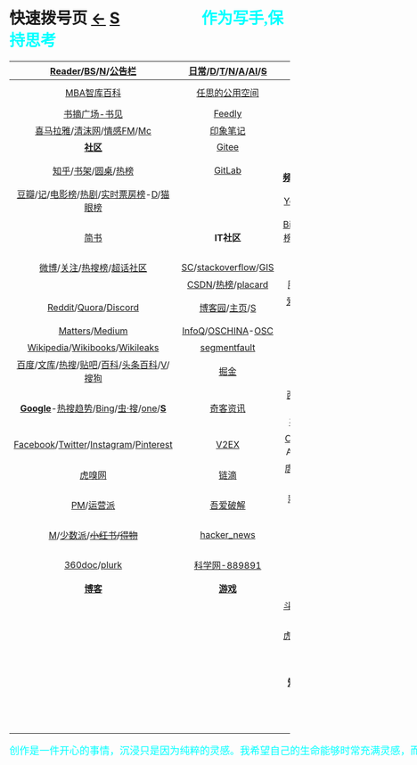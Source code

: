 <style type="text/css">
#content {margin-left: -50px;}
#content table {width:1450px;}

 .main-content table td {
   border: 1px solid #d14;
}
 
#sq {
  //background-color: orange; 
}
  
#content table tbody tr {
      //background-color: var(--background-primary);
        background-color: #e6e6e6;
}

#content table tbody tr:nth-child(even) {
      background-color: var(--background-secondary);
}
</style>

<script src="js/JQuery/jquery.min.js" type="text/javascript"></script>
<script type="text/javascript" charset="utf-8">
  // Creating custom :external selector
  $.expr[':'].external = function(obj){
      return !obj.href.match(/^mailto\:/)
              && (obj.hostname != location.hostname);
  };    
  
  $(function(){
    // Add 'external' CSS class to all external links
    $('a:external').addClass('external');

    // turn target into target=_blank for elements w external class
    $(".external").attr('target','_blank');

  })
</script>

# 快速拨号页  [←](https://ambroseren.github.io/test/indexes.html)  [S](search.md)    &emsp;&emsp;&emsp;&emsp;&emsp;<b><font color="#00ffff" face="楷体">作为写手,保持思考</font></b>

| __[Reader](Library/BookListsOne.md)/[BS](Library/BookSearch.md)/[N](Library/Novel.md)/[公告栏](https://ambroseren.github.io/test/sag3.html)__ | __[日常](https://ambroseren.github.io/test/navigation.html#sp)/[D](Data/DataRank.md)/[T](Data/TorrentKitty.md)/[N](Library/synthesize.md)/[A](Art/index.md)/[AI](Data/AI/index.md)/~~[S](https://shouku123.com/rensi)~~__ | [__网络公开课__](Library/LearnPlatform.md) | __算法社区__ |
|:---:|:---:|:---:|:---:|
| [MBA智库百科](https://wiki.mbalib.com/wiki/首页) | [任思的公用空间](http://rensi.ys168.com/) | [imooc](https://www.imooc.com/course/list) | [LeetCode](https://leetcode.com/problemset/all/)/[LeetCode-cn](https://leetcode-cn.com/problemset/all/) |
| [书摘广场-书见](https://memo.bookfere.com/explore) | [Feedly](https://feedly.com/) | [mooc.cn](https://www.cmooc.com/course) | []() |
| [喜马拉雅](https://www.ximalaya.com/my/subscribed/)/[清沫网](https://www.qingmo.net/)/[情感FM](https://www.qingmo.net/qingganfm)/[Mc](Art/Music/index.md) | [印象笔记](https://app.yinxiang.com/Home.action) | [实验楼](https://www.lanqiao.cn/courses/) | [Project Euler](https://projecteuler.net/archives) |
| [<strong id="sq">社区</strong>](Library/Forum.md) | [Gitee](https://gitee.com/) | []() | [Programming Praxis](https://programmingpraxis.com/) |
| [知乎](https://www.zhihu.com/people/RS101202303/following)/[书架](https://www.zhihu.com/pub/)/[圆桌](https://www.zhihu.com/roundtable)/[热榜](https://www.zhihu.com/hot) | [GitLab](https://gitlab.com/ambroserencn) | [<strong id="sp">视频</strong>](Video/video.md)/[IMDb](https://www.imdb.com/)/[Ranking](https://www.boxofficemojo.com/weekly/)/[Mv](Art/Movies/index.md) | [<strong id="tools">工具</strong>](Tools/index.md)/[coin](https://coinyep.com/zh#) | 
| [豆瓣](https://www.douban.com/people/AmbroseRen/)/[记](https://book.douban.com/people/AmbroseRen/)/[电影榜](https://movie.douban.com/)/[热剧](https://movie.douban.com/tv/#!type=tv&tag=%E7%83%AD%E9%97%A8&sort=recommend&page_limit=20&page_start=0)/[实时票房榜](https://www.endata.com.cn/BoxOffice/BO/RealTime/reTimeBO.html)-[D](https://ys.endata.cn/BoxOffice/Ranking)/[猫眼榜](https://piaofang.maoyan.com/dashboard) | []() | [Youtube](https://www.youtube.com/)/[媒体库](https://www.youtube.com/feed/library)/[配置](https://studio.youtube.com/video/LupojaPC1wc/livestreaming) | [epub.liumingye](https://epub.liumingye.cn/) |
| [简书](https://www.jianshu.com/subscriptions#/timeline) | __IT社区__ | [Bilibili](https://space.bilibili.com/352834482/fans/follow)/[小鱼](http://www.xysudu.com/)/[新番组](https://bgm.liumingye.cn/)/[热榜](https://www.bilibili.com/v/popular/rank/all)/[动漫库](Art/Animes/index.md)/[配置](https://link.bilibili.com/p/center/index#/my-room/start-live)/[我的b站直播](https://live.bilibili.com/22653502) | ~~[MYFREEMP3](http://tool.liumingye.cn/music/?page=searchPage)/[旧](http://tools.liumingye.cn/music_old/?page=searchPage)/[H](https://www.hifini.com/)~~/[X](https://xdouban.com/forum-2-1.html) |
| [微博](https://weibo.com/3626507391/follow)/[关注](https://weibo.com/u/page/follow/3626507391/followGroup)/[热搜榜](https://weibo.com/hot/search)/[超话社区](https://huati.weibo.cn/discovery/super) | [SC](https://stackexchange.com/)/[stackoverflow](https://stackoverflow.com/)/[GIS](https://gis.stackexchange.com/) | [AcFun](https://www.acfun.cn/)/[番剧](https://www.acfun.cn/bangumilist)/[收藏](https://www.acfun.cn/member/favourite) | [BookReader](https://ztftrue.github.io/BookReader/) |
| []() | [CSDN](https://blog.csdn.net/Ambrose_Ren)/[热榜](https://blog.csdn.net/rank/list)/[placard](https://bbs.csdn.net/forums/placard) | [腾讯视频](https://v.qq.com/biu/u/playlist)/[热榜](https://v.qq.com/biu/ranks/?t=hotsearch)/[体育](https://live.qq.com/match) | [Neat Reader](https://www.neat-reader.cn/webapp#/) |
| [Reddit](https://www.reddit.com/)/[Quora](https://www.quora.com/)/[Discord](https://discord.com/channels/@me) | [博客园](https://www.cnblogs.com/rensi/)/[主页](https://home.cnblogs.com/u/rensi/)/[S](https://zzk.cnblogs.com/s/blogpost) | [爱奇艺](https://www.iqiyi.com/u/fav)/[热榜](https://www.iqiyi.com/ranks/hotsearch)/[风云榜](https://www.iqiyi.com/ranks1/home)/[国际站](https://www.iq.com/)/[收藏](https://www.iq.com/personal?type=favorite) | [PDF在线阅读器](https://web.jisupdf.com/) |
| [Matters](https://matters.news/)/[Medium](https://medium.com/) | [InfoQ](https://www.infoq.cn/)/[OSCHINA](https://www.oschina.net/project)-[OSC](https://www.oschina.net/project/top_cn_2020) | [优酷网](https://user.youku.com/page/usc/fav?theme=) | [oneNote笔记本-微软](https://www.onenote.com/notebooks?auth=1&nf=1&fromAR=1) |
| [Wikipedia](https://www.wikipedia.org/)/[Wikibooks](https://www.wikibooks.org/)/[Wikileaks](https://wikileaks.org/What-is-WikiLeaks.html) | [segmentfault](https://segmentfault.com/u/ambroseren/users/following) | [芒果TV](https://i.mgtv.com/my/looklist) | [catbox](https://catbox.moe/user/login.php) |
| [百度](https://www.baidu.com/)/[文库](Library/AcademicSearch.md)/[热搜](https://top.baidu.com/board)/[贴吧](https://tieba.baidu.com/index.html)/[百科](https://baike.baidu.com/usercenter/lemmas#favorites)/[头条百科](https://www.baike.com/)/[V](https://baike.baidu.com/vbaike#gallary)/[搜狗](https://www.sogou.com/) | [掘金](https://juejin.cn/) | [搜狐](https://my.tv.sohu.com/i/bookmark)/[PPTV](https://www.pptv.com/)-[收藏](https://usercenter.pptv.com/web/user/collection) | [Google翻译](https://translate.google.com/)/[有道翻译](https://fanyi.youdao.com/) |
| [__Google__](https://www.google.com/)-[热搜趋势](https://trends.google.com/trends/?geo=US)/[Bing](https://www.bing.com/)/[虫·搜](https://search.chongbuluo.com/)/[one](https://aur.one)/[<strong id="searchs">S</strong>](Library/SearchEngine.md) | [奇客资讯](https://www.solidot.org/) | [西瓜视频](https://www.ixigua.com/my/favorite)/[咪咕体育](https://www.miguvideo.com/mgs/website/prd/personalCenter.html#/collect)-[音乐](https://music.migu.cn/v3/my/playlist):[播放](https://music.migu.cn/v3/music/player/audio)/[乐视](http://i.le.com/playrecord#favorite)/[M1905](https://www.1905.com/mdb/film/)-[V](https://vip.1905.com/)/[好看](https://sv.baidu.com/) | [刘明野](https://tool.liumingye.cn/)/[主页](https://www.liumingye.cn/)/[PD](https://tool.liumingye.cn/password/)/[WP](https://tool.liumingye.cn/wallpaper/)/[St](Art/Shoot/index.md)/[<strong id="fodder">F</strong>](Data/Fodder/index.md)/[IP](https://tool.liumingye.cn/ip/)/[麻将](https://tool.liumingye.cn/majiang/) |
| [Facebook](https://www.facebook.com/)/[Twitter](https://twitter.com/home)/[Instagram](https://www.instagram.com/ambroserencn/)/[Pinterest](https://www.pinterest.com/) | [V2EX](https://www.v2ex.com/?tab=tech) | [CCTV](https://tv.cctv.com/live/)-[收藏](https://i.cctv.com/account/collection)-[W](https://worldcup.cctv.com)/[牛视](https://www.chaojidianshi.net/)A/[电视](http://www.tvyan.com/)源/[nettv](http://nettv.live/)/[湖卫](http://www.hunanweishi.cn/) | [Cmd MD](https://www.zybuluo.com/)/[<strong id="md">MD</strong>](Data/MD/index.md) |
| [虎嗅网](https://www.huxiu.com/) |[链滴](https://ld246.com/) | [唐人街](https://www.tangrenjie.tv/)/[片库](https://www.gyg.si/)-[二](https://www.pkmp4.com/)/[努努影院](https://nnyy.in)/[爱](https://www.yfsp.tv/)/[G](https://gimytv.in/)/[一](https://gimy.app) | [AnywhereAnything](http://lackar.com/aa/) |
| [PM](http://www.woshipm.com/)/[运营派](https://www.yunyingpai.com/) | [吾爱破解](https://www.52pojie.cn/) | [新视觉](https://www.finebv.com/)/[策驰](https://www.zayouth.org.cn/)/[看片狂人](https://www.kpkuang.com/)-[list](https://whereiskpkuang.com/) | [Gmail](https://mail.google.com/mail/u/0/#inbox)/[QQ邮箱](https://mail.qq.com/)/[M](https://outlook.live.com/mail/0/)/[空间](https://user.qzone.qq.com/1056008502)/[万年历](https://wannianrili.bmcx.com/)/[12306](https://kyfw.12306.cn/otn/leftTicket/init) |
| [M](Library/Medicine.md)/[少数派](https://sspai.com/)/~~[小红书](https://www.xiaohongshu.com/explore)/[得物](https://www.dewu.com/community.html)~~ | [hacker_news](https://news.ycombinator.com/) | [欧乐](https://www.olevod.com/)/[淘剧影院](https://www.taojuyb.com/)/[MVCAT](https://www.mvcat.com/) | [高德地图](https://www.amap.com/)/[百度地图](https://map.baidu.com/) |
| [360doc](http://www.360doc.com/mycontacts.aspx)/[plurk](https://www.plurk.com/AmbroseRenCN) | [科学网-889891](http://blog.sciencenet.cn/home.php?mod=spacecp&ac=friend&op=find) | [美剧迷](https://www.meijumi.net/)/[韩剧网](https://www.tvn.cc/)-[kortw](https://kortw.com/)/[蛋蛋赞](https://www.dandanzan.cc/) | [阿里云盘](https://www.aliyundrive.com/drive/)/[百度网盘](https://pan.baidu.com/disk/home)/[C](Data/Clouder.md) |
| [<strong id="bk">博客</strong>](Library/Blog.md) | [<strong id="games">游戏</strong>](Art/Games/index.md) | __直播__ | [Sp](Library/shopping.md)/[Job](Library/job.md) |
| []() | []() | [斗鱼](https://www.douyu.com/directory/myFollow)/[配置](https://mp.douyu.com/live/main)/[我的斗鱼直播](https://www.douyu.com/10150268) | []() |
| []() | []() | [虎牙](https://www.huya.com/myfollow)/[配置](https://i.huya.com/index.php?m=ProfileSetting#ktylts)/[我的虎牙直播](https://www.huya.com/25541428) | [PM](https://dh.woshipm.com/)/[addog](https://www.addog.vip/) |
| []() | []() | [YY LIVE](https://www.yy.com/i/index/live) | __新手基础自学__ |
| []() | []() | [<strong id="playlet">短剧</strong>](Video/playlet.md)/[Tik Tok](https://www.tiktok.com/)/[抖音](https://www.douyin.com/recommend)-[创](https://creator.douyin.com/creator-micro/content/manage)/[快手](https://www.kuaishou.com/)-[创](https://cp.kuaishou.com/article/publish/video) | [菜鸟教程](https://www.runoob.com/) |
| []() | []() | [BIGO LIVE](https://www.bigo.tv/cn/show) | [w3school](https://www.w3school.com.cn/) |
| []() | []() | [Twitch](https://www.twitch.tv/) | [w3cschool](https://www.w3cschool.cn/) |

<p style="width:1300px;"><font color="#00ffff" face="楷体" size="4">创作是一件开心的事情，沉浸只是因为纯粹的灵感。我希望自己的生命能够时常充满灵感，而文字就是这些愉快时光曾经存在过的证明。</font></p>
